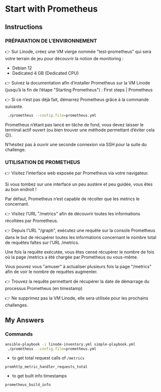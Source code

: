 # Start with Prometheus

## Instructions

### PRÉPARATION DE L’ENVIRONNEMENT

👉 Sur Linode, créez une VM vierge nommée "test-prometheus" qui sera votre terrain de jeu pour découvrir la notion de monitoring :

- Debian 12
- Dedicated 4 GB (Dedicated CPU)

👉 Suivez la documentation afin d’installer Prometheus sur la VM Linode (jusqu’à la fin de l’étape "Starting Prometheus") : First steps | Prometheus

👉 Si ce n’est pas déjà fait, démarrez Prometheus grâce à la commande suivante.

```sh
 ./prometheus --config.file=prometheus.yml
```

Prometheus n’étant pas lancé en tâche de fond, vous devez laisser le terminal actif ouvert (ou bien trouver une méthode permettant d’éviter cela 😉).

N’hésitez pas à ouvrir une seconde connexion via SSH pour la suite du challenge.

### UTILISATION DE PROMETHEUS

👉 Visitez l’interface web exposée par Prometheus via votre navigateur.

Si vous tombez sur une interface un peu austère et peu guidée, vous êtes au bon endroit !

Par défaut, Prometheus n’est capable de récolter que les metrics le concernant.

👉 Visitez l’URL "/metrics" afin de découvrir toutes les informations récoltées par Prometheus.

👉 Depuis l’URL "/graph", exécutez une requête sur la console Prometheus dans le but de récupérer toutes les informations concernant le nombre total de requêtes faîtes sur l’URL /metrics.

Une fois la requête exécutée, vous êtes censé récupérer le nombre de fois où la page /metrics a été chargée par Prometheus ou vous-même.

Vous pouvez vous "amuser" à actualiser plusieurs fois la page "/metrics" afin de voir le nombre de requêtes augmenter.

👉 Trouvez la requête permettant de récupérer la date de démarrage du processus Prometheus (en timestamp)

👉 Ne supprimez pas la VM Linode, elle sera utilisée pour les prochains challenges.

## My Answers

### Commands

```sh
ansible-playbook -i linode-inventory.yml simple-playbook.yml
 ./prometheus --config.file=prometheus.yml
```

- to get total request calls of `/metrics`

```
promhttp_metric_handler_requests_total
```

- to get built info timestamps

```
prometheus_build_info
```
